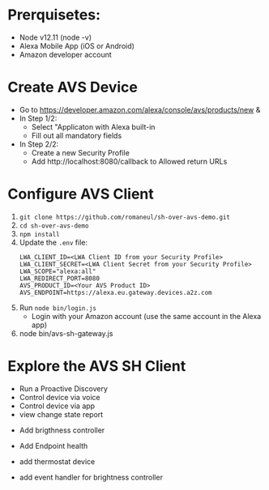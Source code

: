 # Prerquisetes:

- Node v12.11 (node -v)
- Alexa Mobile App (iOS or Android)
- Amazon developer account

# Create AVS Device

- Go to  https://developer.amazon.com/alexa/console/avs/products/new & 
- In Step 1/2: 
  - Select "Applicaton with Alexa built-in
  - Fill out all mandatory fields
- In Step 2/2:
  - Create a new Security Profile
  - Add http://localhost:8080/callback to Allowed return URLs

# Configure AVS Client

1. `git clone https://github.com/romaneul/sh-over-avs-demo.git`
2. `cd sh-over-avs-demo`
3. `npm install`
4. Update the `.env` file:
   ```
   LWA_CLIENT_ID=<LWA Client ID from your Security Profile>
   LWA_CLIENT_SECRET=<LWA Client Secret from your Security Profile>
   LWA_SCOPE="alexa:all"
   LWA_REDIRECT_PORT=8080
   AVS_PRODUCT_ID=<Your AVS Product ID>
   AVS_ENDPOINT=https://alexa.eu.gateway.devices.a2z.com
   ```
5. Run `node bin/login.js`
   - Login with your Amazon account (use the same account in the Alexa app)
6. node bin/avs-sh-gateway.js



# Explore the AVS SH Client
- Run a Proactive Discovery 
- Control device via voice
- Control device via app
- view change state report

* Add brigthness controller
* Add Endpoint health

* add thermostat device

* add event handler for brightness controller

